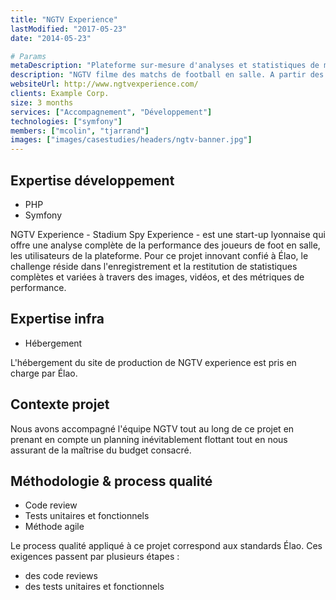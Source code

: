 ```yaml
---
title: "NGTV Experience"
lastModified: "2017-05-23"
date: "2014-05-23"

# Params
metaDescription: "Plateforme sur-mesure d'analyses et statistiques de matchs de foot en salle. Technologies employées : Php, Symfony, objets connectés"
description: "NGTV filme des matchs de football en salle. A partir des images, NGTV génère des statistiques variées de performances individuelles et d'équipe. Ces stats ciblent l'attaque, la défense ou encore la performance physique. Grâce à un compte personnel, les joueurs peuvent ensuite consulter leurs données et celles de leur équipe."
websiteUrl: http://www.ngtvexperience.com/
clients: Example Corp.
size: 3 months
services: ["Accompagnement", "Développement"]
technologies: ["symfony"]
members: ["mcolin", "tjarrand"]
images: ["images/casestudies/headers/ngtv-banner.jpg"]
---
```


## Expertise développement

* PHP
* Symfony

NGTV Experience - Stadium Spy Experience - est une start-up lyonnaise qui offre une analyse complète de la performance des joueurs de foot en salle, les utilisateurs de la plateforme.  Pour ce projet innovant confié à Élao, le challenge réside dans l'enregistrement et la restitution de statistiques complètes et variées à travers des images, vidéos, et des métriques de performance.

## Expertise infra

* Hébergement

L'hébergement du site de production de NGTV experience est pris en charge par Élao.

## Contexte projet

Nous avons accompagné l'équipe NGTV tout au long de ce projet en prenant en compte un planning inévitablement flottant tout en nous assurant de la maîtrise du budget consacré.

## Méthodologie & process qualité

* Code review
* Tests unitaires et fonctionnels
* Méthode agile

Le process qualité appliqué à ce projet correspond aux standards Élao. Ces exigences passent par plusieurs étapes :

* des code reviews
* des tests unitaires et fonctionnels
